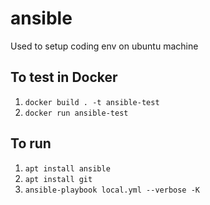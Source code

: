 # ansible
Used to setup coding env on ubuntu machine
## To test in Docker
1. `docker build . -t ansible-test`
2. `docker run ansible-test`

## To run
1. `apt install ansible`
2. `apt install git`
3. `ansible-playbook local.yml --verbose -K`
